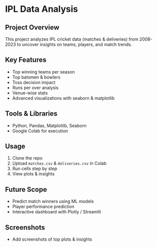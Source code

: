 # IPL Data Analysis

## Project Overview
This project analyzes IPL cricket data (matches & deliveries) from 2008-2023 to uncover insights on teams, players, and match trends.

## Key Features
- Top winning teams per season
- Top batsmen & bowlers
- Toss decision impact
- Runs per over analysis
- Venue-wise stats
- Advanced visualizations with seaborn & matplotlib

## Tools & Libraries
- Python, Pandas, Matplotlib, Seaborn
- Google Colab for execution

## Usage
1. Clone the repo
2. Upload `matches.csv` & `deliveries.csv` in Colab
3. Run cells step by step
4. View plots & insights

## Future Scope
- Predict match winners using ML models
- Player performance prediction
- Interactive dashboard with Plotly / Streamlit

## Screenshots
- Add screenshots of top plots & insights
